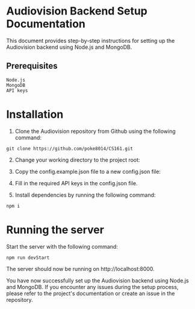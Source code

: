 # Audiovision Backend Setup Documentation

This document provides step-by-step instructions for setting up the Audiovision backend using Node.js and MongoDB.

## Prerequisites

    Node.js
    MongoDB
    API keys

# Installation

1. Clone the Audiovision repository from Github using the following command:

`git clone https://github.com/poke8014/CS161.git`

2. Change your working directory to the project root:

3. Copy the config.example.json file to a new config.json file:

4. Fill in the required API keys in the config.json file.

5. Install dependencies by running the following command:

`npm i`

# Running the server

Start the server with the following command:

`npm run devStart`

The server should now be running on http://localhost:8000.

You have now successfully set up the Audiovision backend using Node.js and MongoDB. If you encounter any issues during the setup process, please refer to the project's documentation or create an issue in the repository.
